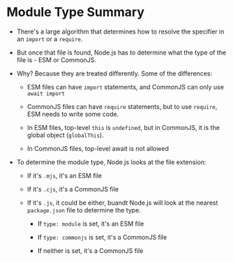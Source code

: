 # Module Type Summary

- There's a large algorithm that determines how to resolve the specifier in an `import` or a `require`.

- But once that file is found, Node.js has to determine what the type of the file is - ESM or CommonJS.

- Why? Because they are treated differently. Some of the differences:

  - ESM files can have `import` statements, and CommonJS can only use `await import`

  - CommonJS files can have `require` statements, but to use `require`, ESM needs to write some code.

  - In ESM files, top-level `this` is `undefined`, but in CommonJS, it is the global object (`globalThis`).

  - In CommonJS files, top-level await is not allowed

- To determine the module type, Node.js looks at the file extension:

  - If it's `.mjs`, it's an ESM file

  - If it's `.cjs`, it's a CommonJS file

  - If it's `.js`, it could be either, buandt Node.js will look at the nearest `package.json` file to determine the type.

    - If `type: module` is set, it's an ESM file

    - If `type: commonjs` is set, it's a CommonJS file

    - If neither is set, it's a CommonJS file
